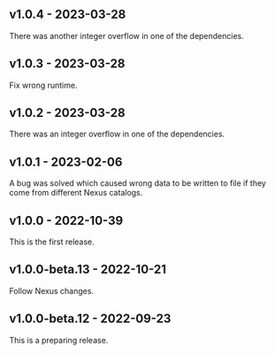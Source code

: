 ## v1.0.4 - 2023-03-28

There was another integer overflow in one of the dependencies.

## v1.0.3 - 2023-03-28

Fix wrong runtime.

## v1.0.2 - 2023-03-28

There was an integer overflow in one of the dependencies.

## v1.0.1 - 2023-02-06

A bug was solved which caused wrong data to be written to file if they come from different Nexus catalogs.

## v1.0.0 - 2022-10-39

This is the first release.

## v1.0.0-beta.13 - 2022-10-21

Follow Nexus changes.

## v1.0.0-beta.12 - 2022-09-23

This is a preparing release.